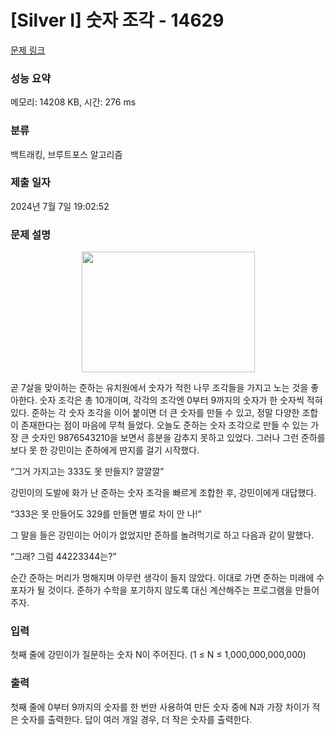 # [Silver I] 숫자 조각 - 14629 

[문제 링크](https://www.acmicpc.net/problem/14629) 

### 성능 요약

메모리: 14208 KB, 시간: 276 ms

### 분류

백트래킹, 브루트포스 알고리즘

### 제출 일자

2024년 7월 7일 19:02:52

### 문제 설명

<p style="text-align: center;"><img alt="" src="https://onlinejudgeimages.s3-ap-northeast-1.amazonaws.com/problem/14629/1.png" style="height:193px; width:277px"></p>

<p>곧 7살을 맞이하는 준하는 유치원에서 숫자가 적힌 나무 조각들을 가지고 노는 것을 좋아한다. 숫자 조각은 총 10개이며, 각각의 조각엔 0부터 9까지의 숫자가 한 숫자씩 적혀있다. 준하는 각 숫자 조각을 이어 붙이면 더 큰 숫자를 만들 수 있고, 정말 다양한 조합이 존재한다는 점이 마음에 무척 들었다. 오늘도 준하는 숫자 조각으로 만들 수 있는 가장 큰 숫자인 9876543210을 보면서 흥분을 감추지 못하고 있었다. 그러나 그런 준하를 보다 못 한 강민이는 준하에게 딴지를 걸기 시작했다.</p>

<p>“그거 가지고는 333도 못 만들지? 깔깔깔”</p>

<p>강민이의 도발에 화가 난 준하는 숫자 조각을 빠르게 조합한 후, 강민이에게 대답했다.</p>

<p>“333은 못 만들어도 329를 만들면 별로 차이 안 나!”</p>

<p>그 말을 들은 강민이는 어이가 없었지만 준하를 놀려먹기로 하고 다음과 같이 말했다.</p>

<p>“그래? 그럼 44223344는?”</p>

<p>순간 준하는 머리가 멍해지며 아무런 생각이 들지 않았다. 이대로 가면 준하는 미래에 수포자가 될 것이다. 준하가 수학을 포기하지 않도록 대신 계산해주는 프로그램을 만들어주자.</p>

### 입력 

 <p>첫째 줄에 강민이가 질문하는 숫자 N이 주어진다. (1 ≤ N ≤ 1,000,000,000,000)</p>

### 출력 

 <p>첫째 줄에 0부터 9까지의 숫자를 한 번만 사용하여 만든 숫자 중에 N과 가장 차이가 적은 숫자를 출력한다. 답이 여러 개일 경우, 더 작은 숫자를 출력한다.</p>

